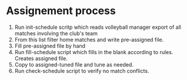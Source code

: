 # Assignement process

1. Run init-schedule scritp which reads volleyball manager export of all matches involving the club's team
2. From this list filter home matches and write pre-assigned file.
3. Fill pre-assigned file by hand
4. Run fill-schedule script which fills in the blank according to rules. Creates assigned file.
5. Copy to assigned-tuned file and tune as needed.
6. Run check-schedule script to verify no match conflicts.

